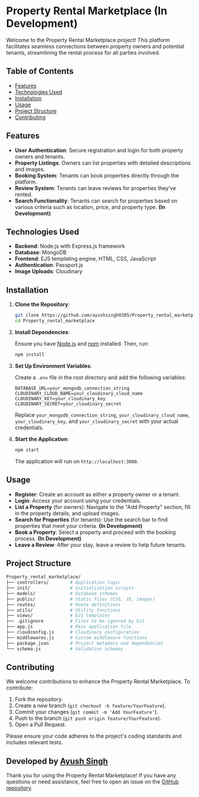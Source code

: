 # Property Rental Marketplace (In Development)

Welcome to the Property Rental Marketplace project! This platform facilitates seamless connections between property owners and potential tenants, streamlining the rental process for all parties involved.

## Table of Contents

- [Features](#features)
- [Technologies Used](#technologies-used)
- [Installation](#installation)
- [Usage](#usage)
- [Project Structure](#project-structure)
- [Contributing](#contributing)

## Features

- **User Authentication**: Secure registration and login for both property owners and tenants.
- **Property Listings**: Owners can list properties with detailed descriptions and images.
- **Booking System**: Tenants can book properties directly through the platform.
- **Review System**: Tenants can leave reviews for properties they've rented.
- **Search Functionality**: Tenants can search for properties based on various criteria such as location, price, and property type. **(In Development)**

## Technologies Used

- **Backend**: Node.js with Express.js framework
- **Database**: MongoDB
- **Frontend**: EJS templating engine, HTML, CSS, JavaScript
- **Authentication**: Passport.js
- **Image Uploads**: Cloudinary

## Installation

1. **Clone the Repository**:

   ```bash
   git clone https://github.com/ayushsingh0385/Property_rental_marketplace.git
   cd Property_rental_marketplace
   ```

2. **Install Dependencies**:

   Ensure you have [Node.js](https://nodejs.org/) and [npm](https://www.npmjs.com/) installed. Then, run:

   ```bash
   npm install
   ```

3. **Set Up Environment Variables**:

   Create a `.env` file in the root directory and add the following variables:

   ```env
   DATABASE_URL=your_mongodb_connection_string
   CLOUDINARY_CLOUD_NAME=your_cloudinary_cloud_name
   CLOUDINARY_KEY=your_cloudinary_key
   CLOUDINARY_SECRET=your_cloudinary_secret
   ```

   Replace `your_mongodb_connection_string`, `your_cloudinary_cloud_name`, `your_cloudinary_key`, and `your_cloudinary_secret` with your actual credentials.

4. **Start the Application**:

   ```bash
   npm start
   ```

   The application will run on `http://localhost:3000`.

## Usage

- **Register**: Create an account as either a property owner or a tenant.
- **Login**: Access your account using your credentials.
- **List a Property** (for owners): Navigate to the "Add Property" section, fill in the property details, and upload images.
- **Search for Properties** (for tenants): Use the search bar to find properties that meet your criteria. **(In Development)**
- **Book a Property**: Select a property and proceed with the booking process. **(In Development)**
- **Leave a Review**: After your stay, leave a review to help future tenants.

## Project Structure

```bash
Property_rental_marketplace/
├── controllers/        # Application logic
├── init/               # Initialization scripts
├── models/             # Database schemas
├── public/             # Static files (CSS, JS, images)
├── routes/             # Route definitions
├── utils/              # Utility functions
├── views/              # EJS templates
├── .gitignore          # Files to be ignored by Git
├── app.js              # Main application file
├── cloudconfig.js      # Cloudinary configuration
├── middlewares.js      # Custom middleware functions
├── package.json        # Project metadata and dependencies
└── schema.js           # Validation schemas
```

## Contributing

We welcome contributions to enhance the Property Rental Marketplace. To contribute:

1. Fork the repository.
2. Create a new branch (`git checkout -b feature/YourFeature`).
3. Commit your changes (`git commit -m 'Add YourFeature'`).
4. Push to the branch (`git push origin feature/YourFeature`).
5. Open a Pull Request.

Please ensure your code adheres to the project's coding standards and includes relevant tests.

## Developed by [Ayush Singh](https://github.com/ayushsingh0385)

Thank you for using the Property Rental Marketplace! If you have any questions or need assistance, feel free to open an issue on the [GitHub repository](https://github.com/ayushsingh0385/Property_rental_marketplace/).

